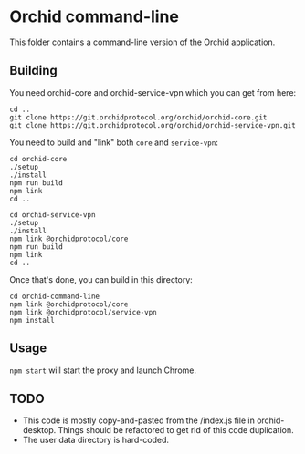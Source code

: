 # Orchid command-line

This folder contains a command-line version of the Orchid application.

## Building
You need orchid-core and orchid-service-vpn which you can get from here:

    cd ..
    git clone https://git.orchidprotocol.org/orchid/orchid-core.git
    git clone https://git.orchidprotocol.org/orchid/orchid-service-vpn.git

You need to build and "link" both `core` and `service-vpn`:

    cd orchid-core
    ./setup
    ./install
    npm run build
    npm link
    cd ..

    cd orchid-service-vpn
    ./setup
    ./install
    npm link @orchidprotocol/core
    npm run build
    npm link
    cd ..

Once that's done, you can build in this directory:

    cd orchid-command-line
    npm link @orchidprotocol/core
    npm link @orchidprotocol/service-vpn
    npm install

## Usage

`npm start` will start the proxy and launch Chrome.

## TODO

- This code is mostly copy-and-pasted from the /index.js file in orchid-desktop. Things should be refactored to get rid of this code duplication.
- The user data directory is hard-coded.
